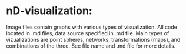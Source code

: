 # nD-visualization:

Image files contain graphs with various types of visualization. All code located in .md files, data source specified in .md file. Main types of vizualizations are point spheres, networks, transformations (maps), and combinations of the three. See file name and .md file for more details.  

